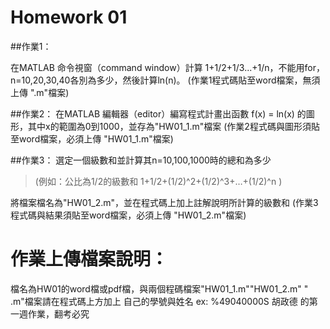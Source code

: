 # Homework 01

##作業1：

在MATLAB 命令視窗（command window）計算 1+1/2+1/3...+1/n，不能用for，n=10,20,30,40各別為多少，然後計算ln(n)。
(作業1程式碼貼至word檔案，無須上傳 ".m"檔案)

 

##作業2：
在MATLAB 編輯器（editor）編寫程式計畫出函數 f(x) = ln(x) 的圖形，其中x的範圍為0到1000，並存為"HW01_1.m"檔案
(作業2程式碼與圖形須貼至word檔案，必須上傳 "HW01_1.m"檔案)

 
##作業3：
選定一個級數和並計算其n=10,100,1000時的總和為多少
> (例如：公比為1/2的級數和 1+1/2+(1/2)^2+(1/2)^3+…+(1/2)^n )

將檔案檔名為"HW01_2.m"，並在程式碼上加上註解說明所計算的級數和
(作業3程式碼與結果須貼至word檔案，必須上傳 "HW01_2.m"檔案)

 

# 作業上傳檔案說明：

檔名為HW01的word檔或pdf檔，與兩個程碼檔案"HW01_1.m""HW01_2.m"
" .m"檔案請在程式碼上方加上 自己的學號與姓名 ex: %49040000S 胡政德 的第一週作業，翻考必究
